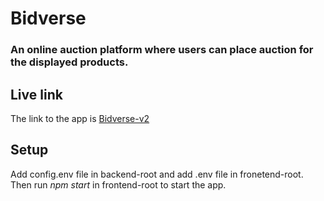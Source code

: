 # Bidverse

###  An online auction platform where users can place auction for the displayed products.

## Live link

The link to the app is [Bidverse-v2](https://bidverse-f56a7.web.app/)


## Setup

Add config.env file in backend-root and add .env file in fronetend-root.
Then run *npm start* in frontend-root to start the app.

